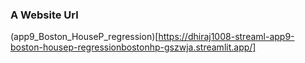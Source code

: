 ### A Website Url 
  (app9_Boston_HouseP_regression)[https://dhiraj1008-streaml-app9-boston-housep-regressionbostonhp-gszwja.streamlit.app/]
